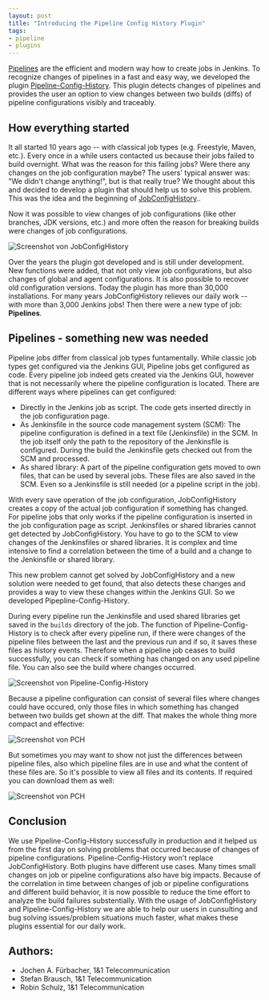 ```yaml
---
layout: post
title: "Introducing the Pipeline Config History Plugin"
tags:
- pipeline
- plugins
---
```


[Pipelines](https://jenkins.io/doc/book/pipeline/) are the efficient and modern way how to create jobs in Jenkins. To recognize changes of pipelines in a fast and easy way, we developed the plugin [Pipeline-Config-History](https://plugins.jenkins.io/pipeline-config-history). This plugin detects changes of pipelines and provides the user an option to view changes between two builds (diffs) of pipeline configurations visibly and traceably.


## How everything started

It all started 10 years ago -- with classical job types (e.g. Freestyle, Maven, etc.). Every once in a while users contacted us because their jobs failed to build overnight. What was the reason for this failing jobs? Were there any changes on the job configuration maybe? The users' typical answer was: "We didn't change anything!", but is that really true? We thought about this and decided to develop a plugin that should help us to solve this problem. This was the idea and the beginning of [JobConfigHistory](https://plugins.jenkins.io/jobConfigHistory)..

Now it was possible to view changes of job configurations (like other branches, JDK versions, etc.) and more often the reason for breaking builds were changes of job configurations.

![Screenshot von JobConfigHistory](https://wiki.jenkins.io/download/attachments/42469550/Diff_2.6.png)

Over the years the plugin got developed and is still under development. New functions were added, that not only view job configurations, but also changes of global and agent configurations. It is also possible to recover old configuration versions. Today the plugin has more than 30,000 installations. For many years JobConfigHistory relieves our daily work -- with more than 3,000 Jenkins jobs!
Then there were a new type of job: **Pipelines**.


## Pipelines - something new was needed

Pipeline jobs differ from classical job types funtamentally. While classic job types get configured via the Jenkins GUI, Pipeline jobs get configured as code. Every pipeline job indeed gets created via the Jenkins GUI, however that is not necessarily where the pipeline configuration is located. There are different ways where pipelines can get configured:
* Directly in the Jenkins job as script. The code gets inserted directly in the job configuration page.
* As Jenkinsfile in the source code management system (SCM): The pipeline configuration is defined in a text file (Jenkinsfile) in the SCM. In the job itself only the path to the repository of the Jenkinsfile is configured. During the build the Jenkinsfile gets checked out from the SCM and processed.
* As shared library: A part of the pipeline configuration gets moved to own files, that can be used by several jobs. These files are also saved in the SCM. Even so a Jenkinsfile is still needed (or a pipeline script in the job).

With every save operation of the job configuration, JobConfigHistory creates a copy of the actual job configuration if something has changed. For pipeline jobs that only works if the pipeline configuration is inserted in the job configuration page as script. Jenkinsfiles or shared libraries cannot get detected by JobConfigHistory. You have to go to the SCM to view changes of the Jenkinsfiles or shared libraries. It is complex and time intensive to find a correlation between the time of a build and a change to the Jenkinsfile or shared library.

This new problem cannot get solved by JobConfigHistory and a new solution were needed to get found, that also detects these changes and provides a way to view these changes within the Jenkins GUI. So we developed Pipepline-Config-History.

During every pipeline run the Jenkinsfile and used shared libraries get saved in the `builds` directory of the job. The function of Pipeline-Config-History is to check after every pipeline run, if there were changes of the pipeline files between the last and the previous run and if so, it saves these files as history events. Therefore when a pipeline job ceases to build successfully, you can check if something has changed on any used pipeline file. You can also see the build where changes occurred.

![Screenshot von Pipeline-Config-History](https://wiki.jenkins.io/download/attachments/175210534/image2019-5-15_13-44-54.png)

Because a pipeline configuration can consist of several files where changes could have occured, only those files in which something has changed between two builds get shown at the diff. That makes the whole thing more compact and effective:

![Screenshot von PCH](https://wiki.jenkins.io/download/attachments/175210534/image2019-5-15_14-5-13.png)

But sometimes you may want to show not just the differences between pipeline files, also which pipeline files are in use and what the content of these files are. So it's possible to view all files and its contents. If required you can download them as well:

![Screenshot von PCH](https://wiki.jenkins.io/download/attachments/175210534/image2019-5-15_14-11-7.png)


## Conclusion

We use Pipeline-Config-History successfully in production and it helped us from the first day on solving problems that occurred because of changes of pipeline configurations. Pipeline-Config-History won't replace JobConfigHistory. Both plugins have different use cases. Many times small changes on job or pipeline configurations also have big impacts. Because of the correlation in time between changes of job or pipeline configurations and different build behavior, it is now possible to reduce the time effort to analyze the build failures substentially. With the usage of JobConfigHistory and Pipeline-Config-History we are able to help our users in cunsulting and bug solving issues/problem situations much faster, what makes these plugins essential for our daily work.


## Authors:
* Jochen A. Fürbacher, 1&1 Telecommunication
* Stefan Brausch, 1&1 Telecommunication
* Robin Schulz, 1&1 Telecommunication
